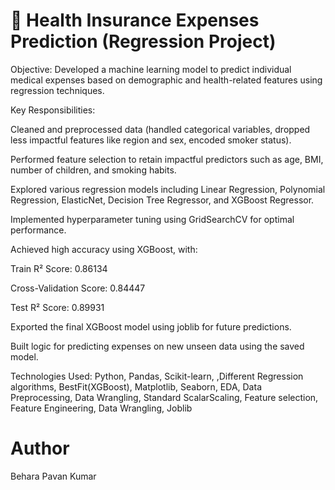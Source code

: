 # 🔷 Health Insurance Expenses Prediction (Regression Project)
Objective:
Developed a machine learning model to predict individual medical expenses based on demographic and health-related features using regression techniques.

Key Responsibilities:

Cleaned and preprocessed data (handled categorical variables, dropped less impactful features like region and sex, encoded smoker status).

Performed feature selection to retain impactful predictors such as age, BMI, number of children, and smoking habits.

Explored various regression models including Linear Regression, Polynomial Regression, ElasticNet, Decision Tree Regressor, and XGBoost Regressor.

Implemented hyperparameter tuning using GridSearchCV for optimal performance.

Achieved high accuracy using XGBoost, with:

Train R² Score: 0.86134

Cross-Validation Score: 0.84447

Test R² Score: 0.89931

Exported the final XGBoost model using joblib for future predictions.

Built logic for predicting expenses on new unseen data using the saved model.

Technologies Used:
Python, Pandas, Scikit-learn, ,Different Regression algorithms, BestFit(XGBoost), Matplotlib, Seaborn, EDA, Data Preprocessing, Data Wrangling, Standard ScalarScaling, Feature selection, Feature Engineering, Data Wrangling, Joblib

# Author
Behara Pavan Kumar

